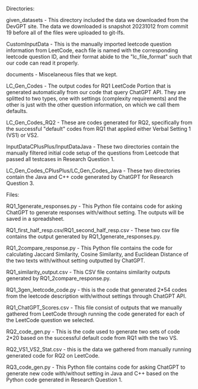 Directories:

given_datasets - This directory included the data we downloaded from the DevGPT site. The data we downloaded is snapshot 20231012 from commit 19 before all of the files were uploaded to git-lfs.

CustomInputData - This is the manually imported leetcode question information from LeetCode, each file is named with the corresponding leetcode question ID, and their format abide to the "lc_file_format" such that our code can read it properly.

documents - Miscelaneous files that we kept. 

LC_Gen_Codes - The output codes for RQ1 LeetCode Portion that is generated automatically from our code that query ChatGPT API. They are splitted to two types, one with settings (complexity requirements) and the other is just with the other question information, on which we call them defaults. 

LC_Gen_Codes_RQ2 - These are codes generated for RQ2, specifically from the successful "default" codes from RQ1 that applied either Verbal Setting 1 (VS1) or VS2.

InputDataCPlusPlus/InputDataJava - These two directories contain the manually filtered initial code setup of the questions from Leetcode that passed all testcases in Research Question 1.

LC_Gen_Codes_CPlusPlus/LC_Gen_Codes_Java - These two directories contain the Java and C++ code generated by ChatGPT for Research Question 3.

Files:

RQ1_1generate_responses.py - This Python file contains code for asking ChatGPT to generate responses with/without setting. The outputs will be saved in a spreadsheet.

RQ1_first_half_resp.csv/RQ1_second_half_resp.csv - These two csv file contains the output generated by RQ1_1generate_responses.py.

RQ1_2compare_response.py - This Python file contains the code for calculating Jaccard Similarity, Cosine Similarity, and Euclidean Distance of the two texts with/without setting outputted by ChatGPT.

RQ1_similarity_output.csv - This CSV file contains similarity outputs generated by RQ1_2compare_response.py.

RQ1_3gen_leetcode_code.py - this is the code that generated 2*54 codes from the leetcode description with/without settings through ChatGPT API.

RQ1_ChatGPT_Scores.csv - This file consist of outputs that we manually gathered from LeetCode through running the code generated for each of the LeetCode question we selected.

RQ2_code_gen.py - This is the code used to generate two sets of code 2*20 based on the successful default code from RQ1 with the two VS.

RQ2_VS1_VS2_Stat.csv - this is the data we gathered from manually running generated code for RQ2 on LeetCode.

RQ3_code_gen.py - This Python file contains code for asking ChatGPT to generate new code with/without setting in Java and C++ based on the Python code generated in Research Question 1.